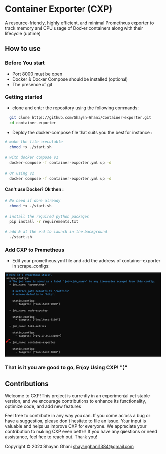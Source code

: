 # Container Exporter (CXP)

A resource-friendly, highly efficient, and minimal Prometheus exporter to track memory and CPU usage of Docker containers along with their lifecycle (uptime)

## How to use

### Before You start
 - Port 8000 must be open
 - Docker & Docker Compose should be installed (optional)
 - The presence of git

### Getting started
- clone and enter the repository using the following commands:
```bash
  git clone https://github.com/Shayan-Ghani/Container-exporter.git
  cd container-exporter
```
- Deploy the docker-compose file that suits you the best for instance :
```bash 
# make the file executable
  chmod +x ./start.sh

# with docker compose v1
  docker-compose -f container-exporter.yml up -d

# Or using v2
  docker compose -f container-exporter.yml up -d
```

#### Can't use Docker? Ok then :
```bash
# No need if done already
  chmod +x ./start.sh

# install the required python packages
  pip install -r requirements.txt

# add & at the end to launch in the background
  ./start.sh 

``` 

### Add CXP to Prometheus
- Edit your prometheus.yml file and add the address of container-exporter in scrape_configs:

![Prometheus config](./capture/scrape-config.png "Prometheus configuration file")

### That is it you are good to go, Enjoy Using CXP! "}"


## Contributions
Welcome to CXP! This project is currently in an experimental yet stable version, and we encourage contributions to enhance its functionality, optimize code, and add new features

Feel free to contribute in any way you can. If you come across a bug or have a suggestion, please don't hesitate to file an issue. Your input is valuable and helps us improve CXP for everyone. We appreciate your contribution to making CXP even better! If you have any questions or need assistance, feel free to reach out. Thank you!

Copyright © 2023 Shayan Ghani shayanghani1384@gmail.com
